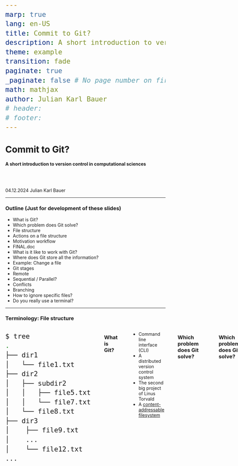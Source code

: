 ```yaml
---
marp: true
lang: en-US
title: Commit to Git?
description: A short introduction to version control in computational sciences
theme: example
transition: fade
paginate: true
_paginate: false # No page number on first slide
math: mathjax
author: Julian Karl Bauer
# header:
# footer:
---
```


# Commit to Git?

#### A short introduction to version control in computational sciences

<br>
<br>

04.12.2024
Julian Karl Bauer

<!--
Thank you for introduction
Thanks for inviting

I really liked Emils presentation
'...' .

An important building block for all the things Emil had talked about is version control.
This gave me motivation to kind of recycle a talk on Git basics I gave some years ago.

Probabyl the world changed and all of you have a profound understaning of which version control is and how to use it.
But I was encouraged, that recaping the basics, might be a thing worth doing.

That's why, I would like to give a very rough introduction to basic concepts of version control, focussing on Git.
-->

---

<!-- _class: outline -->

### Outline (Just for development of these slides)

- What is Git?
- Which problem does Git solve?
- File structure
- Actions on a file structure
- Motivation workflow
- FINAL.doc
- What is it like to work with Git?
- Where does Git store all the information?
- Example: Change a file
- Git stages
- Remote
- Sequential / Parallel?
- Conflicts
- Branching
- How to ignore specific files?
- Do you really use a terminal?

---

### Terminology: File structure

<div class="columns">

<div style="display: flex;">

<style scoped>
pre {
   font-size: 25px;
}
</style>

```bash
$ tree
.
├── dir1
│   └── file1.txt
├── dir2
│   ├── subdir2
│   │   ├── file5.txt
│   │   └── file7.txt
│   └── file8.txt
├── dir3
│    ├── file9.txt
│    ...
│    └── file12.txt
...

```

</div>

---

### What is Git?

<br>

<!-- prettier-ignore-start -->

* Command line interface (CLI)
* A distributed version control system
* The second big project of Linus Torvald
* A [content-addressable filesystem][git_internals]

<!-- prettier-ignore-end -->

[git_internals]: https://git-scm.com/book/en/v2/Git-Internals-Git-Objects

<!--

Let's start with a simple question: What is Git?

There are certainly a number of legitimate answers...
For example:
- ...

-->

---

### Which problem does Git solve?

![bg right:42% 86%](assets/final.png)

---

### Which problem does Git solve?

<br>

**Track changes** to a **file structure** including **metadata** on

- Who: Author
- When: Timestamp
- Why: Elaboration in commit message

and **enable structured collaboration** among team members.

---

# Multi columns in Marp slide

<div class="columns" style="display: flex;">
<div style="flex: 1;">

#### Column 1

Lorem ipsum dolor sit amet consectetur adipisicing elit. Voluptas eveniet,

</div>
<div style="flex: 2;">

#### Column 2

Tempore ad exercitationem necessitatibus nulla, optio distinctio illo non

</div>
</div>

---

![bg opacity](./assets/gradient.jpg)
